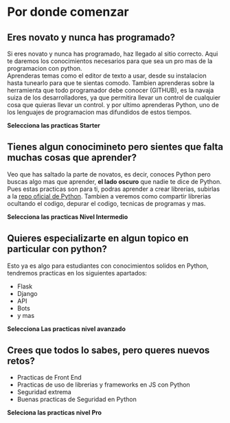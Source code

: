 # Por donde comenzar

## Eres novato y nunca has programado?

Si eres novato y nunca has programado, haz llegado al sitio correcto.
Aqui te daremos los conocimientos necesarios para que sea un pro mas de la programacion con python.  
Aprenderas temas como el editor de texto a usar, desde su instalacion hasta tunearlo para que te sientas comodo.
Tambien aprenderas sobre la herramienta que todo programador debe conocer (GITHUB), es la navaja suiza de los
desarrolladores, ya que permitira llevar un control de cualquier cosa que quieras llevar un control.
y por ultimo aprenderas Python, uno de los lenguajes de programacion mas difundidos de estos tiempos.

**Selecciona las practicas Starter**

## Tienes algun conocimineto pero sientes que falta muchas cosas que aprender?

Veo que has saltado la parte de novatos, es decir, conoces Python pero buscas algo mas que aprender,
**el lado oscuro** que nadie te dice de Python.
Pues estas practicas son para ti, podras aprender a crear librerias, subirlas a la [repo oficial de Python](https://pypi.org).
Tambien a veremos como compartir librerias ocultando el codigo, depurar el codigo, tecnicas de programas y mas.

**Selecciona las practicas Nivel Intermedio**

## Quieres especializarte en algun topico en particular con python?

Esto ya es algo para estudiantes con conocimientos solidos en Python, tendremos practicas en los siguientes apartados:

- Flask
- Django
- API
- Bots
- y mas

**Selecciona Las practicas nivel avanzado**

## Crees que todos lo sabes, pero queres nuevos retos?

- Practicas de Front End
- Practicas de uso de librerias y frameworks en JS con Python
- Seguridad extrema
- Buenas practicas de Seguridad en Python

**Seleciona las practicas nivel Pro**
